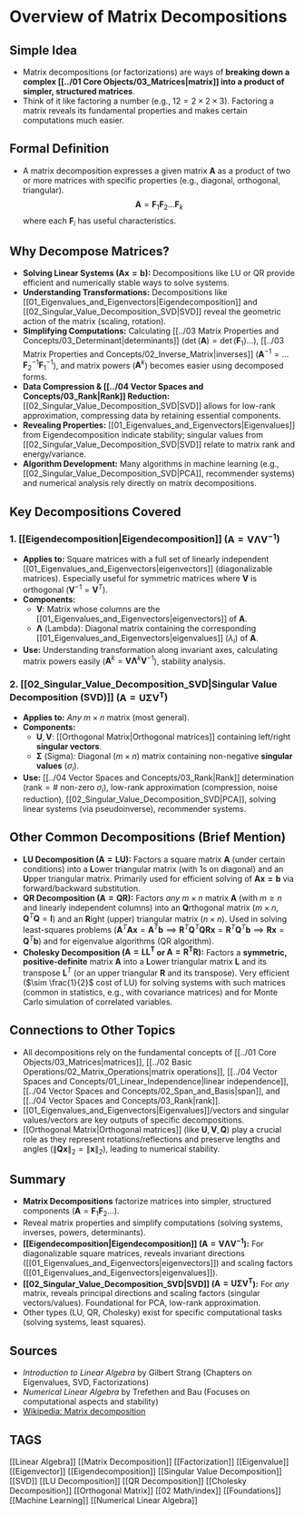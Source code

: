 # Overview of Matrix Decompositions

## Simple Idea
*   Matrix decompositions (or factorizations) are ways of **breaking down a complex [[../01 Core Objects/03_Matrices|matrix]] into a product of simpler, structured matrices**.
*   Think of it like factoring a number (e.g., $12 = 2 \times 2 \times 3$). Factoring a matrix reveals its fundamental properties and makes certain computations much easier.

## Formal Definition
*   A matrix decomposition expresses a given matrix $\mathbf{A}$ as a product of two or more matrices with specific properties (e.g., diagonal, orthogonal, triangular).
    $$ \mathbf{A} = \mathbf{F}_1 \mathbf{F}_2 \dots \mathbf{F}_k $$
    where each $\mathbf{F}_i$ has useful characteristics.

## Why Decompose Matrices?
*   **Solving Linear Systems ($\mathbf{Ax=b}$):** Decompositions like LU or QR provide efficient and numerically stable ways to solve systems.
*   **Understanding Transformations:** Decompositions like [[01_Eigenvalues_and_Eigenvectors|Eigendecomposition]] and [[02_Singular_Value_Decomposition_SVD|SVD]] reveal the geometric action of the matrix (scaling, rotation).
*   **Simplifying Computations:** Calculating [[../03 Matrix Properties and Concepts/03_Determinant|determinants]] ($\det(\mathbf{A}) = \det(\mathbf{F}_1)\dots$), [[../03 Matrix Properties and Concepts/02_Inverse_Matrix|inverses]] ($\mathbf{A}^{-1} = \dots \mathbf{F}_2^{-1}\mathbf{F}_1^{-1}$), and matrix powers ($\mathbf{A}^k$) becomes easier using decomposed forms.
*   **Data Compression & [[../04 Vector Spaces and Concepts/03_Rank|Rank]] Reduction:** [[02_Singular_Value_Decomposition_SVD|SVD]] allows for low-rank approximation, compressing data by retaining essential components.
*   **Revealing Properties:** [[01_Eigenvalues_and_Eigenvectors|Eigenvalues]] from Eigendecomposition indicate stability; singular values from [[02_Singular_Value_Decomposition_SVD|SVD]] relate to matrix rank and energy/variance.
*   **Algorithm Development:** Many algorithms in machine learning (e.g., [[02_Singular_Value_Decomposition_SVD|PCA]], recommender systems) and numerical analysis rely directly on matrix decompositions.

## Key Decompositions Covered

### 1. [[Eigendecomposition|Eigendecomposition]] ($\mathbf{A = V\Lambda V^{-1}}$)
*   **Applies to:** Square matrices with a full set of linearly independent [[01_Eigenvalues_and_Eigenvectors|eigenvectors]] (diagonalizable matrices). Especially useful for symmetric matrices where $\mathbf{V}$ is orthogonal ($\mathbf{V}^{-1} = \mathbf{V}^T$).
*   **Components:**
    *   $\mathbf{V}$: Matrix whose columns are the [[01_Eigenvalues_and_Eigenvectors|eigenvectors]] of $\mathbf{A}$.
    *   $\mathbf{\Lambda}$ (Lambda): Diagonal matrix containing the corresponding [[01_Eigenvalues_and_Eigenvectors|eigenvalues]] ($\lambda_i$) of $\mathbf{A}$.
*   **Use:** Understanding transformation along invariant axes, calculating matrix powers easily ($\mathbf{A}^k = \mathbf{V\Lambda}^k \mathbf{V}^{-1}$), stability analysis.

### 2. [[02_Singular_Value_Decomposition_SVD|Singular Value Decomposition (SVD)]] ($\mathbf{A = U \Sigma V^T}$)
*   **Applies to:** *Any* $m \times n$ matrix (most general).
*   **Components:**
    *   $\mathbf{U}, \mathbf{V}$: [[Orthogonal Matrix|Orthogonal matrices]] containing left/right **singular vectors**.
    *   $\mathbf{\Sigma}$ (Sigma): Diagonal ($m \times n$) matrix containing non-negative **singular values** ($\sigma_i$).
*   **Use:** [[../04 Vector Spaces and Concepts/03_Rank|Rank]] determination ($\text{rank} = \#$ non-zero $\sigma_i$), low-rank approximation (compression, noise reduction), [[02_Singular_Value_Decomposition_SVD|PCA]], solving linear systems (via pseudoinverse), recommender systems.

## Other Common Decompositions (Brief Mention)

*   **LU Decomposition ($\mathbf{A = LU}$):** Factors a square matrix $\mathbf{A}$ (under certain conditions) into a **L**ower triangular matrix (with 1s on diagonal) and an **U**pper triangular matrix. Primarily used for efficient solving of $\mathbf{Ax=b}$ via forward/backward substitution.
*   **QR Decomposition ($\mathbf{A = QR}$):** Factors *any* $m \times n$ matrix $\mathbf{A}$ (with $m \ge n$ and linearly independent columns) into an **Q**rthogonal matrix ($m \times n$, $\mathbf{Q}^T\mathbf{Q}=\mathbf{I}$) and an **R**ight (upper) triangular matrix ($n \times n$). Used in solving least-squares problems ($\mathbf{A}^T\mathbf{Ax} = \mathbf{A}^T\mathbf{b} \implies \mathbf{R}^T\mathbf{Q}^T\mathbf{QRx} = \mathbf{R}^T\mathbf{Q}^T\mathbf{b} \implies \mathbf{Rx} = \mathbf{Q}^T\mathbf{b}$) and for eigenvalue algorithms (QR algorithm).
*   **Cholesky Decomposition ($\mathbf{A = LL^T}$ or $\mathbf{A = R^T R}$):** Factors a **symmetric, positive-definite** matrix $\mathbf{A}$ into a **L**ower triangular matrix $\mathbf{L}$ and its transpose $\mathbf{L}^T$ (or an upper triangular $\mathbf{R}$ and its transpose). Very efficient ($\sim \frac{1}{2}$ cost of LU) for solving systems with such matrices (common in statistics, e.g., with covariance matrices) and for Monte Carlo simulation of correlated variables.

## Connections to Other Topics
*   All decompositions rely on the fundamental concepts of [[../01 Core Objects/03_Matrices|matrices]], [[../02 Basic Operations/02_Matrix_Operations|matrix operations]], [[../04 Vector Spaces and Concepts/01_Linear_Independence|linear independence]], [[../04 Vector Spaces and Concepts/02_Span_and_Basis|span]], and [[../04 Vector Spaces and Concepts/03_Rank|rank]].
*   [[01_Eigenvalues_and_Eigenvectors|Eigenvalues]]/vectors and singular values/vectors are key outputs of specific decompositions.
*   [[Orthogonal Matrix|Orthogonal matrices]] (like $\mathbf{U}, \mathbf{V}, \mathbf{Q}$) play a crucial role as they represent rotations/reflections and preserve lengths and angles ($\|\mathbf{Qx}\|_2 = \|\mathbf{x}\|_2$), leading to numerical stability.

## Summary
*   **Matrix Decompositions** factorize matrices into simpler, structured components ($\mathbf{A} = \mathbf{F}_1\mathbf{F}_2\dots$).
*   Reveal matrix properties and simplify computations (solving systems, inverses, powers, determinants).
*   **[[Eigendecomposition|Eigendecomposition]] ($\mathbf{A=V\Lambda V^{-1}}$):** For diagonalizable square matrices, reveals invariant directions ([[01_Eigenvalues_and_Eigenvectors|eigenvectors]]) and scaling factors ([[01_Eigenvalues_and_Eigenvectors|eigenvalues]]).
*   **[[02_Singular_Value_Decomposition_SVD|SVD]] ($\mathbf{A=U\Sigma V^T}$):** For *any* matrix, reveals principal directions and scaling factors (singular vectors/values). Foundational for PCA, low-rank approximation.
*   Other types (LU, QR, Cholesky) exist for specific computational tasks (solving systems, least squares).

## Sources
*   *Introduction to Linear Algebra* by Gilbert Strang (Chapters on Eigenvalues, SVD, Factorizations)
*   *Numerical Linear Algebra* by Trefethen and Bau (Focuses on computational aspects and stability)
*   [Wikipedia: Matrix decomposition](https://en.wikipedia.org/wiki/Matrix_decomposition)

## TAGS
[[Linear Algebra]] [[Matrix Decomposition]] [[Factorization]] [[Eigenvalue]] [[Eigenvector]] [[Eigendecomposition]] [[Singular Value Decomposition]] [[SVD]] [[LU Decomposition]] [[QR Decomposition]] [[Cholesky Decomposition]] [[Orthogonal Matrix]] [[02 Math/index]] [[Foundations]] [[Machine Learning]] [[Numerical Linear Algebra]]